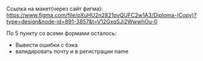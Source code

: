 Ссылка на макет(через сайт фигма): https://www.figma.com/file/pXuHU2n2821pvQUFC2w1A3/Diploma-(Copy)?type=design&node-id=891-3857&t=V12GxqSJi2WwwhOu-0

По 5 пункту со всеми формами осталось:
- Вывести ошибки с бэка
- валидировать почту и в регистрации name